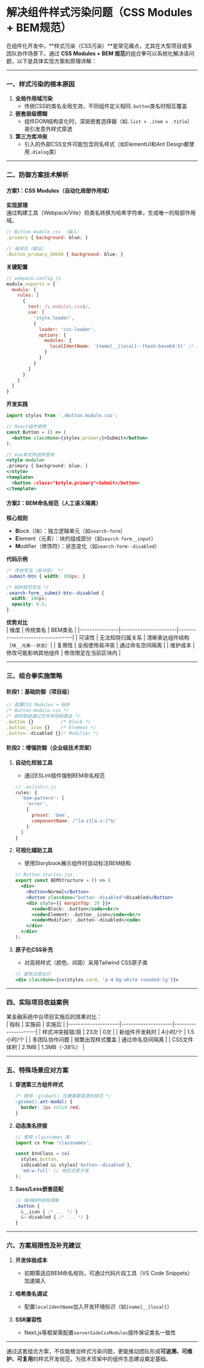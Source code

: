 # 解决组件样式污染问题（CSS Modules + BEM规范）

在组件化开发中，**样式污染（CSS污染）**是常见痛点，尤其在大型项目或多团队协作场景下。通过 **CSS Modules + BEM 规范**的组合拳可以系统化解决该问题，以下是具体实现方案和原理详解：

---

### 一、样式污染的根本原因
1. **全局作用域污染**  
   - 传统CSS的类名全局生效，不同组件定义相同`.button`类名时相互覆盖
2. **嵌套层级模糊**  
   - 组件DOM结构变化时，深层嵌套选择器（如`.list > .item > .title`）易引发意外样式穿透
3. **第三方库冲突**  
   - 引入的外部CSS文件可能包含同名样式（如ElementUI和Ant Design都使用`.dialog`类）

---

### 二、防御方案技术解析
#### 方案1：CSS Modules（自动化局部作用域）
**实现原理**  
通过构建工具（Webpack/Vite）将类名转换为哈希字符串，生成唯一的局部作用域。  
```jsx
// Button.module.css （输入）
.primary { background: blue; }

// 编译后（输出）
.Button_primary_3Hk9d { background: blue; }
```

**关键配置**  
```javascript
// webpack.config.js
module.exports = {
  module: {
    rules: [
      {
        test: /\.module\.css$/,
        use: [
          'style-loader',
          {
            loader: 'css-loader',
            options: {
              modules: {
                localIdentName: '[name]__[local]--[hash:base64:5]' // 自定义类名生成规则
              }
            }
          }
        ]
      }
    ]
  }
}
```

**开发实践**  
```jsx
import styles from './Button.module.css';

// React组件使用
const Button = () => (
  <button className={styles.primary}>Submit</button>
);

// Vue单文件组件使用
<style module>
.primary { background: blue; }
</style>
<template>
  <button :class="$style.primary">Submit</button>
</template>
```

#### 方案2：BEM命名规范（人工语义隔离）
**核心规则**  
- **B**lock（块）：独立逻辑单元（如`search-form`）
- **E**lement（元素）：块的组成部分（如`search-form__input`）
- **M**odifier（修饰符）：状态变化（如`search-form--disabled`）

**代码示例**  
```css
/* 传统写法（易冲突） */
.submit-btn { width: 100px; }

/* BEM规范写法 */
.search-form__submit-btn--disabled { 
  width: 100px;
  opacity: 0.5; 
}
```

**优势对比**  
| 维度            | 传统类名               | BEM类名                          |
|----------------|-----------------------|----------------------------------|
| 可读性          | 无法知晓归属关系        | 清晰表达组件结构（`块__元素--状态`）|
| 复用性          | 全局使用易冲突          | 通过命名空间隔离                  |
| 维护成本        | 修改可能影响其他组件     | 修改限定在当前区块内              |

---

### 三、组合拳实施策略
#### 阶段1：基础防御（项目级）
```javascript
// 配置CSS Modules + BEM
/* Button.module.css */
/* BEM层级通过文件夹结构表达 */
.button {}          /* Block */
.button__icon {}    /* Element */
.button--disabled {}/* Modifier */
```

#### 阶段2：增强防御（企业级技术货架）
1. **自动化校验工具**  
   - 通过ESLint插件强制BEM命名规范
   ```javascript
   // .eslintrc.js
   rules: {
     'bem-pattern': [
       'error', 
       { 
         preset: 'bem', 
         componentName: /^[a-z][a-z-]*$/ 
       }
     ]
   }
   ```

2. **可视化辅助工具**  
   - 使用Storybook展示组件时自动标注BEM结构
   ```jsx
   // Button.stories.jsx
   export const BEMStructure = () => (
     <div>
       <Button>Normal</Button>
       <Button className="button--disabled">Disabled</Button>
       <div style={{ marginTop: 20 }}>
         <code>Block: .button</code><br/>
         <code>Element: .button__icon</code><br/>
         <code>Modifier: .button--disabled</code>
       </div>
     </div>
   );
   ```

3. **原子化CSS补充**  
   - 对高频样式（颜色、间距）采用Tailwind CSS原子类
   ```jsx
   // 避免过度设计
   <div className={cx(styles.card, 'p-4 bg-white rounded-lg')}>
   ```

---

### 四、实际项目收益案例
某金融系统中台项目实施后的效果对比：  
| 指标                | 实施前               | 实施后               |
|---------------------|---------------------|---------------------|
| 样式冲突报错/周      | 23次                | 0次                 |
| 新组件开发耗时       | 4小时/个            | 1.5小时/个          |
| 多团队协作问题       | 频繁出现样式覆盖     | 通过命名空间隔离     |
| CSS文件体积          | 2.1MB               | 1.3MB（-38%）       |

---

### 五、特殊场景应对方案
1. **穿透第三方组件样式**  
   ```css
   /* 使用 :global() 包裹需要穿透的样式 */
   :global(.ant-modal) {
     border: 2px solid red;
   }
   ```

2. **动态类名拼接**  
   ```jsx
   // 使用 classnames 库
   import cx from 'classnames';
   
   const btnClass = cx(
     styles.button,
     isDisabled && styles['button--disabled'],
     'md:w-full' // 响应式原子类
   );
   ```

3. **Sass/Less嵌套适配**  
   ```scss
   // 保持BEM结构清晰
   .button {
     &__icon { /* ... */ }
     &--disabled { /* ... */ }
   }
   ```

---

### 六、方案局限性及补充建议
1. **开发体验成本**  
   - 初期需适应BEM命名规则，可通过代码片段工具（VS Code Snippets）加速输入

2. **哈希类名调试**  
   - 配置`localIdentName`加入开发环境标识（如`[name]__[local]`）

3. **SSR兼容性**  
   - Next.js等框架需配置`serverSideCssModules`插件保证类名一致性

---

通过这套组合方案，不仅能根治样式污染问题，更能推动团队形成**可追溯、可维护、可复用**的样式开发规范，为技术货架中的组件生态建设奠定基础。